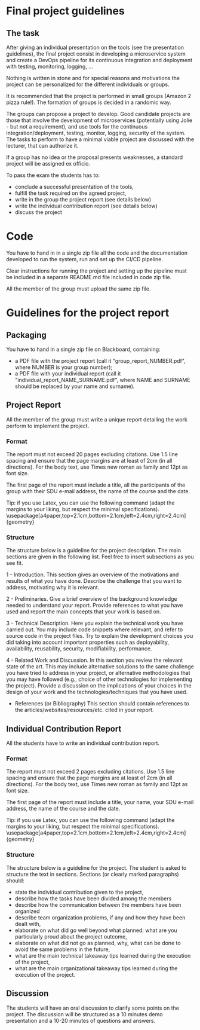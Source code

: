 # Final project guidelines

## The task

After giving an individual presentation on the tools (see the presentation
guidelines), the final project consist in developing a microservice system and
create a DevOps pipeline for its continuous integration and deployment with
testing, monitoring, logging, ...

Nothing is written in stone and for special reasons and motivations the project
can be personalized for the different individuals or groups.

It is recommended that the project is performed in small groups (Amazon 2 pizza
rule!). The formation of groups is decided in a randomic way.

The groups can propose a project to develop. Good candidate projects are those
that involve the development of microservices (potentially using Jolie - but not
a requirement), and use tools for the continuous integration/deployment,
testing, monitor, logging, security of the system.
The tasks to perform to have a minimal
viable project are discussed with the lecturer, that can authorize it.

If a group has no idea or the proposal presents weaknesses, a standard project
will be assigned ex officio.

To pass the exam the students has to:
* conclude a successful presentation of the tools,
* fulfill the task required on the agreed project,
* write in the group the project report (see details below)
* write the individual contribution report (see details below)
* discuss the project

# Code

You have to hand in in a single zip file all the code and the documentation
developed to run the system, run and set up the CI/CD pipeline.

Clear instructions for running the project and setting up the pipeline must be
included in a separate README.md file included in code zip file.

All the member of the group must upload the same zip file.


# Guidelines for the project report

## Packaging

You have to hand in a single zip file on Blackboard, containing:

- a PDF file with the project report (call it "group_report_NUMBER.pdf",
  where NUMBER is your group number);
- a PDF file with your individual report (call it
  "individual_report_NAME_SURNAME.pdf", where NAME and SURNAME should be
  replaced by your name and surname).

## Project Report

All the member of the group must write a unique report detailing the work
perform to implement the project.

### Format

The report must not exceed 20 pages excluding citations. Use 1.5 line spacing
and ensure that the page margins are at least of 2cm (in all directions). For
the body text, use Times new roman as family and 12pt as font size.

The first page of the report must include a title, all the participants of the
group with their SDU e-mail address, the name of the course and the date.

Tip: if you use Latex, you can use the following command (adapt the margins to
your liking, but respect the minimal specifications).
\usepackage[a4paper,top=2.1cm,bottom=2.1cm,left=2.4cm,right=2.4cm]{geometry}

### Structure

The structure below is a guideline for the project description. The main
sections are given in the following list. Feel free to insert subsections as you
see fit.

1 - Introduction.
This section gives an overview of the motivations and results of what you have
done. Describe the challenge that you want to address, motivating why it is
relevant.

2 - Preliminaries.
Give a brief overview of the background knowledge needed to understand your
report. Provide references to what you have used and report the main concepts
that your work is based on.

3 - Technical Description.
Here you explain the technical work you have carried out. You may include code
snippets where relevant, and refer to source code in the project files. Try to
explain the development choices you did taking into account important properties
such as deployability, availability, reusability, security, modifiability,
performance.

4 - Related Work and Discussion.
In this section you review the relevant state of the art. This may include
alternative solutions to the same challenge you have tried to address in your
project, or alternative methodologies that you may have followed (e.g., choice
of other technologies for implementing the project). Provide a discussion on the
implications of your choices in the design of your work and the
technologies/techniques that you have used.

- References (or Bibliography)
This section should contain references to the articles/websites/resources/etc.
cited in your report.


## Individual Contribution Report

All the students have to write an individual contribution report.

### Format

The report must not exceed 2 pages excluding citations. Use 1.5 line spacing
and ensure that the page margins are at least of 2cm (in all directions). For
the body text, use Times new roman as family and 12pt as font size.

The first page of the report must include a title, your name, your SDU e-mail
address, the name of the course and the date.

Tip: if you use Latex, you can use the following command (adapt the margins to
your liking, but respect the minimal specifications).
\usepackage[a4paper,top=2.1cm,bottom=2.1cm,left=2.4cm,right=2.4cm]{geometry}

### Structure

The structure below is a guideline for the project.
The student is asked to structure the text in sections.
Sections (or clearly marked paragraphs) should:
* state the individual contribution given to the project,
* describe how the tasks have been divided among the members
* describe how the communication between the members have been organized
* describe team organization problems, if any and how they have been dealt with,
* elaborate on what did go well beyond what planned: what are you particularly
  proud about the project outcome,
* elaborate on what did not go as planned, why, what can be done to avoid the
  same problems in the future,
* what are the main technical takeaway tips learned during the execution of the
  project,
* what are the main organizational takeaway tips learned during the execution
  of the project.

## Discussion

The students will have an oral discussion to clarify some points on the project.
The discussion will be structured as a 10 minutes demo presentation and a 10-20
minutes of questions and answers.


